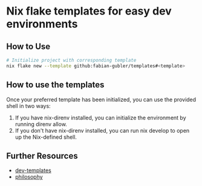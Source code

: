 # Nix flake templates for easy dev environments

## How to Use
```bash
# Initialize project with corresponding template
nix flake new --template github:fabian-gubler/templates#<template> 
```

## How to use the templates
Once your preferred template has been initialized, you can use the provided shell in two ways:

1. If you have nix-direnv installed, you can initialize the environment by running direnv allow.
2. If you don't have nix-direnv installed, you can run nix develop to open up the Nix-defined shell.

## Further Resources
- [dev-templates](https://github.com/the-nix-way/dev-templates)
- [philosophy](https://determinate.systems/posts/nix-direnv)
